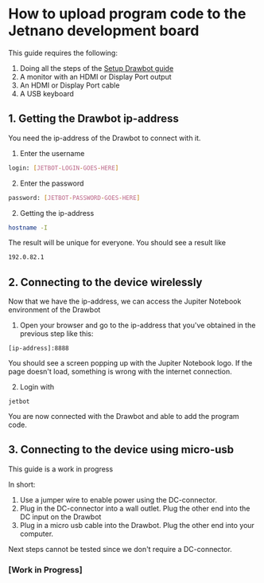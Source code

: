 # How to upload program code to the Jetnano development board

This guide requires the following:

1. Doing all the steps of the [Setup Drawbot guide](connect_jetbot_computer.md)
2. A monitor with an HDMI or Display Port output
3. An HDMI or Display Port cable
4. A USB keyboard

## 1. Getting the Drawbot ip-address

You need the ip-address of the Drawbot to connect with it.

1. Enter the username

```bash
login: [JETBOT-LOGIN-GOES-HERE]
```

2. Enter the password

```bash
password: [JETBOT-PASSWORD-GOES-HERE]
```

2. Getting the ip-address

```bash
hostname -I
```

The result will be unique for everyone. You should see a result like

```bash
192.0.82.1
```

## 2. Connecting to the device wirelessly

Now that we have the ip-address, we can access the Jupiter Notebook environment of the Drawbot

1. Open your browser and go to the ip-address that you've obtained in the previous step like this:

```
[ip-address]:8888
```

You should see a screen popping up with the Jupiter Notebook logo. If the page doesn't load, something is wrong with the
internet connection.

2. Login with

```
jetbot
```

You are now connected with the Drawbot and able to add the program code.

## 3. Connecting to the device using micro-usb

This guide is a work in progress

In short:

1. Use a jumper wire to enable power using the DC-connector.
2. Plug in the DC-connector into a wall outlet. Plug the other end into the DC input on the Drawbot
3. Plug in a micro usb cable into the Drawbot. Plug the other end into your computer.

Next steps cannot be tested since we don't require a DC-connector.

### [Work in Progress]

